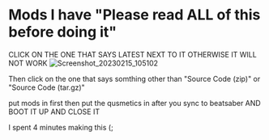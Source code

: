 # Mods I have "Please read ALL of this before doing it"


CLICK ON THE ONE THAT SAYS LATEST NEXT TO IT OTHERWISE IT WILL NOT WORK
![Screenshot_20230215_105102](https://user-images.githubusercontent.com/84992927/219279931-e177b36b-b6a8-4be3-8843-6d6a605ec0ac.png)

Then click on the one that says somthing other than "Source Code (zip)" or "Source Code (tar.gz)"

put mods in first then put the qusmetics in after you sync to beatsaber AND BOOT IT UP AND CLOSE IT

I spent 4 minutes making this (;

